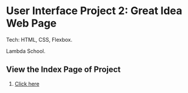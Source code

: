 # User Interface Project 2: Great Idea Web Page
Tech: HTML, CSS, Flexbox. 

Lambda School. 

## View the Index Page of Project
1. <a href="https://aaharbaugh.github.io/UI-III-Flexbox/index.html">Click here</a>
